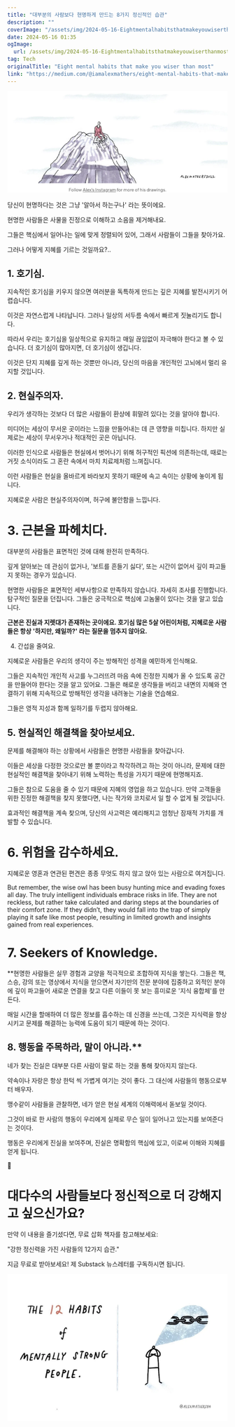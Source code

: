 ```yaml
---
title: "대부분의 사람보다 현명하게 만드는 8가지 정신적인 습관"
description: ""
coverImage: "/assets/img/2024-05-16-Eightmentalhabitsthatmakeyouwiserthanmost_0.png"
date: 2024-05-16 01:35
ogImage: 
  url: /assets/img/2024-05-16-Eightmentalhabitsthatmakeyouwiserthanmost_0.png
tag: Tech
originalTitle: "Eight mental habits that make you wiser than most"
link: "https://medium.com/@iamalexmathers/eight-mental-habits-that-make-you-wiser-than-most-fccd444ebd68"
---
```



![image](/assets/img/2024-05-16-Eightmentalhabitsthatmakeyouwiserthanmost_0.png)

당신이 현명하다는 것은 그냥 '알아서 하는구나' 라는 뜻이에요.

현명한 사람들은 사물을 진정으로 이해하고 소음을 제거해내요.

그들은 핵심에서 일어나는 일에 맞게 정렬되어 있어, 그래서 사람들이 그들을 찾아가요.



그러나 어떻게 지혜를 기르는 것일까요?..

## 1. 호기심.

지속적인 호기심을 키우지 않으면 여러분을 독특하게 만드는 깊은 지혜를 발전시키기 어렵습니다.

이것은 자연스럽게 나타납니다. 그러나 일상의 서두름 속에서 빠르게 짓눌리기도 합니다.



따라서 우리는 호기심을 일상적으로 유지하고 매일 끊임없이 자극해야 한다고 볼 수 있습니다. 더 호기심이 많아지면, 더 호기심이 생깁니다.

이것은 단지 지혜를 깊게 하는 것뿐만 아니라, 당신의 마음을 개인적인 고뇌에서 멀리 유지할 것입니다.

## 2. 현실주의자.

우리가 생각하는 것보다 더 많은 사람들이 환상에 휘말려 있다는 것을 알아야 합니다.



미디어는 세상이 무서운 곳이라는 느낌을 만들어내는 데 큰 영향을 미칩니다. 하지만 실제로는 세상이 무서우거나 적대적인 곳은 아닙니다.

이러한 인식으로 사람들은 현실에서 벗어나기 위해 허구적인 픽션에 의존하는데, 때로는 거짓 소식이라도 그 혼란 속에서 마치 치료제처럼 느껴집니다.

이런 사람들은 현실을 올바르게 바라보지 못하기 때문에 속고 속이는 상황에 놓이게 됩니다.

지혜로운 사람은 현실주의자이며, 허구에 불안함을 느낍니다.



# 3. 근본을 파헤치다.

대부분의 사람들은 표면적인 것에 대해 완전히 만족하다.

깊게 알아보는 데 관심이 없거나, '보트를 흔들기 싫다', 또는 시간이 없어서 깊이 파고들지 못하는 경우가 있습니다.

현명한 사람들은 표면적인 세부사항으로 만족하지 않습니다. 자세히 조사를 진행합니다. 탐구적인 질문을 던집니다. 그들은 궁극적으로 핵심에 고놈물이 있다는 것을 알고 있습니다.



**근본은 진실과 지렛대가 존재하는 곳이에요. 호기심 많은 5살 어린이처럼, 지혜로운 사람들은 항상 '하지만, 왜일까?' 라는 질문을 멈추지 않아요.**

4. 간섭을 줄여요.

지혜로운 사람들은 우리의 생각이 주는 방해적인 성격을 예민하게 인식해요. 

그들은 지속적인 개인적 사고를 누그러뜨려 마음 속에 진정한 지혜가 올 수 있도록 공간을 만들어야 한다는 것을 알고 있어요. 그들은 해로운 생각들을 버리고 내면의 지혜와 연결하기 위해 지속적으로 방해적인 생각을 내려놓는 기술을 연습해요.



그들은 영적 지성과 함께 일하기를 두렵지 않아해요.

## 5. 현실적인 해결책을 찾아보세요.

문제를 해결해야 하는 상황에서 사람들은 현명한 사람들을 찾아갑니다.

이들은 세상을 다정한 것으로만 볼 뿐이라고 착각하려고 하는 것이 아니라, 문제에 대한 현실적인 해결책을 찾아내기 위해 노력하는 특성을 가지기 때문에 현명해지죠.



그들은 참으로 도움을 줄 수 있기 때문에 지혜의 영업을 하고 있습니다. 만약 고객들을 위한 진정한 해결책을 찾지 못했다면, 나는 작가와 코치로서 일 할 수 없게 될 것입니다.

효과적인 해결책을 계속 찾으며, 당신의 사고력은 예리해지고 엄청난 잠재적 가치를 개발할 수 있습니다.

# 6. 위험을 감수하세요.

지혜로운 영혼과 연관된 편견은 종종 무엇도 하지 않고 앉아 있는 사람으로 여겨집니다.



But remember, the wise owl has been busy hunting mice and evading foxes all day. The truly intelligent individuals embrace risks in life. They are not reckless, but rather take calculated and daring steps at the boundaries of their comfort zone. If they didn’t, they would fall into the trap of simply playing it safe like most people, resulting in limited growth and insights gained from real experiences.

# 7. Seekers of Knowledge.



**현명한 사람들은 실무 경험과 교양을 적극적으로 조합하여 지식을 쌓는다. 그들은 책, 스승, 강의 또는 영상에서 지식을 얻으면서 자기만의 전문 분야에 집중하고 외적인 분야에 깊이 파고들어 새로운 연결을 찾고 다른 이들이 못 보는 흥미로운 '지식 융합체'를 만든다. 

매일 시간을 할애하여 더 많은 정보를 흡수하는 데 신경을 쓰는데, 그것은 지식력을 향상시키고 문제를 해결하는 능력에 도움이 되기 때문에 하는 것이다. 

## 8. 행동을 주목하라, 말이 아니라.**



네가 찾는 진실은 대부분 다른 사람이 말로 하는 것을 통해 찾아지지 않는다.

약속이나 자랑은 항상 한턱 씩 가볍게 여기는 것이 좋다. 그 대신에 사람들의 행동으로부터 배우자.

맹수같이 사람들을 관찰하면, 네가 얻은 현실 세계의 이해력에서 돋보일 것이다.

그것이 바로 한 사람의 행동이 우리에게 실제로 무슨 일이 일어나고 있는지를 보여준다는 것이다.



행동은 우리에게 진실을 보여주며, 진실은 명확함의 핵심에 있고, 이로써 이해와 지혜를 얻게 됩니다.

🔆

# 대다수의 사람들보다 정신적으로 더 강해지고 싶으신가요?

만약 이 내용을 즐기셨다면, 무료 삽화 책자를 참고해보세요:



"강한 정신력을 가진 사람들의 12가지 습관."

지금 무료로 받아보세요! 제 Substack 뉴스레터를 구독하시면 됩니다.

![이미지](/assets/img/2024-05-16-Eightmentalhabitsthatmakeyouwiserthanmost_1.png)